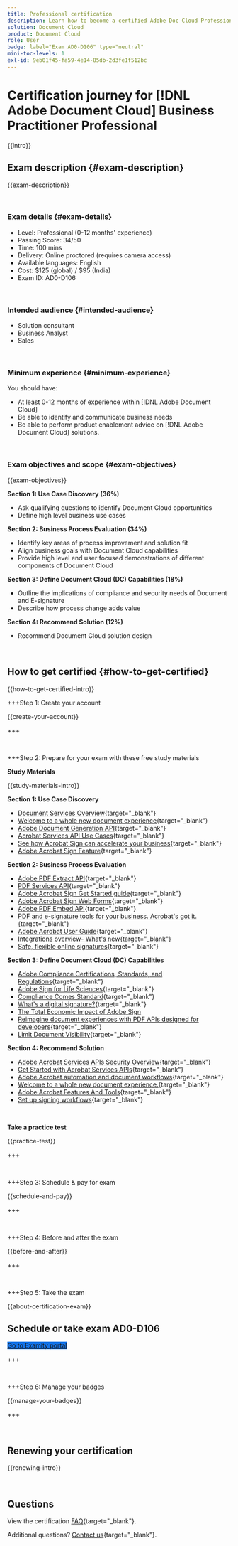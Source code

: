 ```yaml
---
title: Professional certification
description: Learn how to become a certified Adobe Doc Cloud Professional.
solution: Document Cloud
product: Document Cloud
role: User
badge: label="Exam AD0-D106" type="neutral"
mini-toc-levels: 1
exl-id: 9eb01f45-fa59-4e14-85db-2d3fe1f512bc
---
```

# Certification journey for [!DNL Adobe Document Cloud] Business Practitioner Professional

{{intro}}

## Exam description {#exam-description}

{{exam-description}}

<br>

### Exam details {#exam-details}

* Level: Professional (0-12 months' experience)
* Passing Score: 34/50
* Time: 100 mins
* Delivery: Online proctored (requires camera access)
* Available languages: English
* Cost: $125 (global) / $95 (India)
* Exam ID: AD0-D106

<br>

### Intended audience {#intended-audience}

* Solution consultant
* Business Analyst
* Sales

<br>

### Minimum experience {#minimum-experience}

You should have:

* At least 0-12 months of experience within [!DNL Adobe Document Cloud] 
* Be able to identify and communicate business needs
* Be able to perform product enablement advice on [!DNL Adobe Document Cloud] solutions.

<br>

### Exam objectives and scope {#exam-objectives}

{{exam-objectives}}

**Section 1: Use Case Discovery (36%)**

* Ask qualifying questions to identify Document Cloud opportunities
* Define high level business use cases

**Section 2: Business Process Evaluation (34%)**

* Identify key areas of process improvement and solution fit
* Align business goals with Document Cloud capabilities
* Provide high level end user focused demonstrations of different components of Document Cloud

**Section 3: Define Document Cloud (DC) Capabilities (18%)**

* Outline the implications of compliance and security needs of Document and E-signature
* Describe how process change adds value

**Section 4: Recommend Solution (12%)**

* Recommend Document Cloud solution design

<br>

## How to get certified {#how-to-get-certified}

{{how-to-get-certified-intro}}

+++Step 1: Create your account

{{create-your-account}}

+++

<br>

+++Step 2: Prepare for your exam with these free study materials

**Study Materials**

{{study-materials-intro}}

**Section 1: Use Case Discovery**

* [Document Services Overview](https://developer.adobe.com/document-services/docs/overview/){target="_blank"}
* [Welcome to a whole new document experience](https://www.adobe.com/documentcloud.html){target="_blank"}
* [Adobe Document Generation API](https://developer.adobe.com/document-services/apis/doc-generation){target="_blank"}
* [Acrobat Services API Use Cases](https://developer.adobe.com/document-services/use-cases/agreements-and-contracts/legal-contracts/){target="_blank"}
* [See how Acrobat Sign can accelerate your business](https://www.adobe.com/sign.html){target="_blank"}
* [Adobe Acrobat Sign Feature](https://www.adobe.com/sign/features.html){target="_blank"}

**Section 2: Business Process Evaluation**

* [Adobe PDF Extract API](https://developer.adobe.com/document-services/apis/pdf-extract/){target="_blank"}
* [PDF Services API](https://developer.adobe.com/document-services/docs/apis/){target="_blank"}
* [Adobe Acrobat Sign Get Started guide](https://helpx.adobe.com/sign/using/get-started-guide.html){target="_blank"}
* [Adobe Acrobat Sign Web Forms](https://helpx.adobe.com/sign/config/web-forms.html){target="_blank"}
* [Adobe PDF Embed API](https://developer.adobe.com/document-services/apis/pdf-embed/){target="_blank"}
* [PDF and e-signature tools for your business. Acrobat's got it.](https://www.adobe.com/acrobat/business.html){target="_blank"}
* [Adobe Acrobat User Guide](https://helpx.adobe.com/acrobat/user-guide.html){target="_blank"}
* [Integrations overview- What's new](https://experienceleague.adobe.com/docs/document-cloud-learn/sign-learning-hub/integrations/integrations-overview.html#what%E2%80%99s-new){target="_blank"}
* [Safe, flexible online signatures](https://www.adobe.com/sign/online-signature.html){target="_blank"}

**Section 3: Define Document Cloud (DC) Capabilities**

* [Adobe Compliance Certifications, Standards, and Regulations](https://www.adobe.com/trust/compliance/compliance-list.html){target="_blank"}
* [Adobe Sign for Life Sciences](https://www.adobe.com/content/dam/dx-dc/en/pdfs/adobe-sign-life-sciences-solution-brief-ue.pdf){target="_blank"}
* [Compliance Comes Standard](https://www.adobe.com/documentcloud/resources/compliance.html){target="_blank"}
* [What's a digital signature?](https://www.adobe.com/sign/digital-signatures.html){target="_blank"}
* [The Total Economic Impact of Adobe Sign](https://www.adobe.com/content/dam/dx-dc/pdf/total-economic-impact-adobe-sign-ue.pdf)
* [Reimagine document experiences with PDF APIs designed for developers](https://developer.adobe.com/document-services){target="_blank"}
* [Limit Document Visibility](https://helpx.adobe.com/sign/using/limited-document-visibility.html){target="_blank"}

**Section 4: Recommend Solution**

* [Adobe Acrobat Services APIs Security Overview](https://www.adobe.com/content/dam/cc/en/trust-center/ungated/whitepapers/doc-cloud/adobe-document-services-security-overview.pdf){target="_blank"}
* [Get Started with Acrobat Services APIs](https://documentservices.adobe.com/dc-integration-creation-app-cdn/main.html){target="_blank"}
* [Adobe Acrobat automation and document workflows](https://helpx.adobe.com/acrobat/kb/automation-and-document-workflows.html){target="_blank"}
* [Welcome to a whole new document experience.](https://www.adobe.com/documentcloud.html){target="_blank"}
* [Adobe Acrobat Features And Tools](https://www.adobe.com/acrobat/features.html){target="_blank"}
* [Set up signing workflows](https://helpx.adobe.com/ca/sign/using/workflow-designer-signature-workflow.html){target="_blank"}

<br>

**Take a practice test**

{{practice-test}}

+++ 

<br>

+++Step 3: Schedule & pay for exam

{{schedule-and-pay}}

+++

<br>

+++Step 4: Before and after the exam

{{before-and-after}}

+++

<br>

+++Step 5: Take the exam

{{about-certification-exam}}

## Schedule or take exam AD0-D106

<a href="https://www.certmetrics.com/adobe/candidate/examity_sso.aspx?eid=AD0-D106" target="_blank" class="spectrum-Button spectrum-Button--fill spectrum-Button--accent spectrum-Button--sizeM is-margin-bottom-big-big at-element-click-tracking" style="background-color:#1473E6">
                    
 <span class="spectrum-Button-label has-no-wrap">
   Go to Examity portal
</span>
</a>

+++

<br>

+++Step 6: Manage your badges

{{manage-your-badges}}

+++

<br>

## Renewing your certification

{{renewing-intro}}

<br>

## Questions

View the certification [FAQ](https://experienceleague.adobe.com/docs/certification/certification/faq.html){target="_blank"}.

Additional questions? [Contact us](mailto:certif@adobe.com){target="_blank"}.